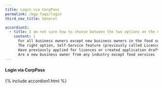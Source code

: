 ```yaml
---
title: Login via CorpPass
permalink: /bgp-faqs/login
third_nav_title: General

accordion1:
  - title: I am not sure how to choose between the two options on the GoBusiness Licensing homepage. Where can I get help?
    content: |
      For all business owners except new business owners in the food services industry
      The right option, Self-Service feature (previously called LicenceOne) is for you, if you
      Have previously applied for licences or created application drafts on LicenceOne
      Are a new business owner from any industry except food services
---
```


#### Login via CorpPass

{% include accordion1.html %}